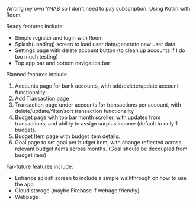 Writing my own YNAB so I don't need to pay subscription.
Using Kotlin with Room.


Ready features include:
- Simple register and login with Room
- Splash(Loading) screen to load user data/generate new user data
- Settings page with delete account button (to clean up accounts if I do too much testing)
- Top app bar and bottom navigation bar


Planned features include
1.  Accounts page for bank accounts, with add/delete/update account functionality
2.  Add Transaction page
3.  Transaction page under accounts for transactions per account, with  delete/update/filter/sort transaction functionality
4.  Budget page with top bar month scroller, with updates from transactions, and ability to assign surplus income (default to only 1 budget).
5.  Budget Item page with budget item details.
6.  Goal page to set goal per budget item, with change reflected across relevant budget items across months. (Goal should be decoupled from budget item)


Far-future features include:
- Enhance splash screen to include a simple walkthrough on how to use the app
- Cloud storage (maybe Firebase if webage friendly)
- Webpage
